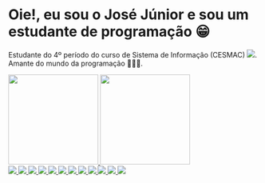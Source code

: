 # Oie!, eu sou o José Júnior e sou um estudante de programação 😁
Estudante do 4º período do curso de Sistema de Informação (CESMAC) <img src="https://img.icons8.com/office/16/000000/student-male--v1.png"/>.<br>
Amante do mundo da programação 👨🏼‍💻. <br>

<div class="Stats">
 <a href="https://github.com/josesfjunior">
  <img height="180em" src="https://github-readme-stats.vercel.app/api?username=josesfjunior&show_icons=true&theme=tokyonight&include_all_commits=true&count_private=true"/>
  <img height="180em" src="https://github-readme-stats.vercel.app/api/top-langs/?username=josesfjunior&layout=compact&langs_count=7&theme=tokyonight"/>


</div>  



<div class="Icons">
 <img src="https://img.icons8.com/color/48/000000/linux--v2.png"/>
 <img src="https://img.icons8.com/fluency/48/000000/mana.png"/>
 <img src="https://img.icons8.com/color/48/000000/html-5--v1.png"/>
 <img src="https://img.icons8.com/color/48/000000/css3.png"/>
 <img src="https://img.icons8.com/color/48/000000/javascript--v2.png"/>
 <img src="https://img.icons8.com/color/48/000000/nodejs.png"/>
 <img src="https://img.icons8.com/office/48/000000/react.png"/>
 <img src="https://img.icons8.com/color/48/000000/vue-js.png"/>
 <img src="https://img.icons8.com/color/48/000000/python--v1.png"/>
 <img src="https://img.icons8.com/color/48/000000/docker.png"/>
 <img src="https://img.icons8.com/color/48/000000/postgreesql.png"/>
 <img src="https://img.icons8.com/color/48/000000/mongodb.png"/>
</div>
